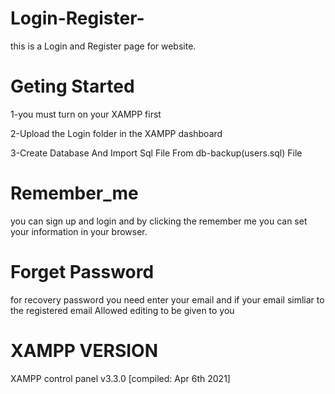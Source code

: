 # Login-Register-

this is a Login and Register page for website.

Geting Started
===============
1-you must turn on your XAMPP first 

2-Upload the Login folder in the XAMPP dashboard

3-Create Database And Import Sql File From db-backup(users.sql) File

Remember_me
===========

you can sign up and  login and by clicking the remember me you can set your information in your browser.

Forget Password
=

for recovery password you need enter your email and if your email simliar to the registered email Allowed editing to be given to you

XAMPP VERSION
==============

XAMPP control panel  v3.3.0 [compiled: Apr 6th 2021]
